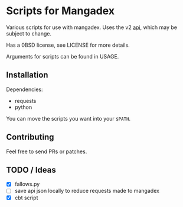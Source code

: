 # Scripts for Mangadex

Various scripts for use with mangadex. Uses the v2 [api](https://mangadex.org/api/v2), which may be subject to change.

Has a 0BSD license, see LICENSE for more details.

Arguments for scripts can be found in USAGE.

## Installation

Dependencies:

* requests 
* python

You can move the scripts you want into your `$PATH`.

## Contributing

Feel free to send PRs or patches.

## TODO / Ideas

* [x] fallows.py
* [ ] save api json locally to reduce requests made to mangadex
* [x] cbt script
